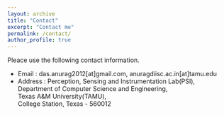 ```yaml
---
layout: archive
title: "Contact"
excerpt: "Contact me"
permalink: /contact/
author_profile: true
---
```

Pleace use the following contact information.

* Email : das.anurag2012[at]gmail.com, anuragdiisc.ac.in[at]tamu.edu
* Address : Perception, Sensing and Instrumentation Lab(PSI),<br/> 
          Department of Computer Science and Engineering,<br/>
          Texas A&M University(TAMU),<br/> 
          College Station, Texas - 560012 
